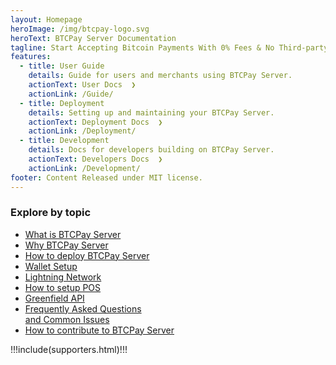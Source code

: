 ```yaml
---
layout: Homepage
heroImage: /img/btcpay-logo.svg
heroText: BTCPay Server Documentation
tagline: Start Accepting Bitcoin Payments With 0% Fees & No Third-party
features:
  - title: User Guide
    details: Guide for users and merchants using BTCPay Server.
    actionText: User Docs  ❯
    actionLink: /Guide/
  - title: Deployment
    details: Setting up and maintaining your BTCPay Server.
    actionText: Deployment Docs  ❯
    actionLink: /Deployment/
  - title: Development
    details: Docs for developers building on BTCPay Server.
    actionText: Developers Docs  ❯
    actionLink: /Development/
footer: Content Released under MIT license.
---
```


<div class="topics">
  <h3>Explore by topic</h3>
  <ul>
    <li>
      <a href="/Guide/">What is BTCPay&nbsp;Server</a>
    </li>
    <li>
      <a href="/UseCase/">Why BTCPay&nbsp;Server</a>
    </li>
    <li>
      <a href="/TryItOut/">How to deploy BTCPay&nbsp;Server</a>
    </li>
    <li>
      <a href="/WalletSetup/">Wallet Setup</a>
    </li>
    <li>
      <a href="/LightningNetwork/">Lightning Network</a>
    </li>
    <li>
      <a href="/Apps/#point-of-sale-app/">How to setup POS </a>
    </li>
    <li>
      <a href="/Development/GreenFieldExample/">Greenfield API</a>
    </li>
    <li>
      <a href="/FAQ/">Frequently Asked Questions<br>and Common Issues</a>
    </li>
    <li>
      <a href="/Contribute/">How to contribute to BTCPay&nbsp;Server</a>
    </li>
  </ul>
</div>

!!!include(supporters.html)!!!
